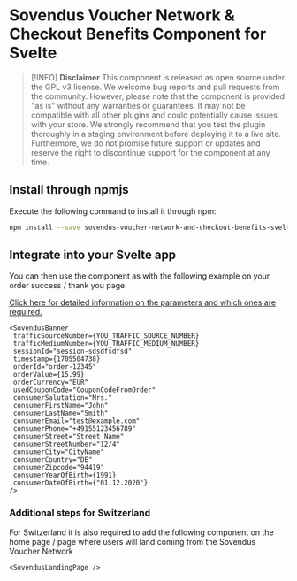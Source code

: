 # Sovendus Voucher Network & Checkout Benefits Component for Svelte

> [!INFO]
> **Disclaimer**
> This component is released as open source under the GPL v3 license. We welcome bug reports and pull requests from the community. However, please note that the component is provided "as is" without any warranties or guarantees. It may not be compatible with all other plugins and could potentially cause issues with your store. We strongly recommend that you test the plugin thoroughly in a staging environment before deploying it to a live site. Furthermore, we do not promise future support or updates and reserve the right to discontinue support for the component at any time.

## Install through npmjs

Execute the following command to install it through npm:

```bash
npm install --save sovendus-voucher-network-and-checkout-benefits-svelte
```

## Integrate into your Svelte app

You can then use the component as with the following example on your order success / thank you page:

[Click here for detailed information on the parameters and which ones are required.](https://developer-hub.sovendus.com/Voucher-Network-Checkout-Benefits/Parameter)

```svelte
<SovendusBanner
 trafficSourceNumber={YOU_TRAFFIC_SOURCE_NUMBER}
 trafficMediumNumber={YOU_TRAFFIC_MEDIUM_NUMBER}
 sessionId="session-sdsdfsdfsd"
 timestamp={1705504738}
 orderId="order-12345"
 orderValue={15.99}
 orderCurrency="EUR"
 usedCouponCode="CouponCodeFromOrder"
 consumerSalutation="Mrs."
 consumerFirstName="John"
 consumerLastName="Smith"
 consumerEmail="test@example.com"
 consumerPhone="+49155123456789"
 consumerStreet="Street Name"
 consumerStreetNumber="12/4"
 consumerCity="CityName"
 consumerCountry="DE"
 consumerZipcode="94419"
 consumerYearOfBirth={1991}
 consumerDateOfBirth={"01.12.2020"}
/>
```

### Additional steps for Switzerland

For Switzerland it is also required to add the following component on the home page / page where users will land coming from the Sovendus Voucher Network

```svelte
<SovendusLandingPage />
```
